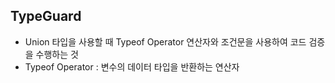 ## TypeGuard
- Union 타입을 사용할 때 Typeof Operator 연산자와 조건문을 사용하여 코드 검증을 수행하는 것
- Typeof Operator : 변수의 데이터 타입을 반환하는 연산자
